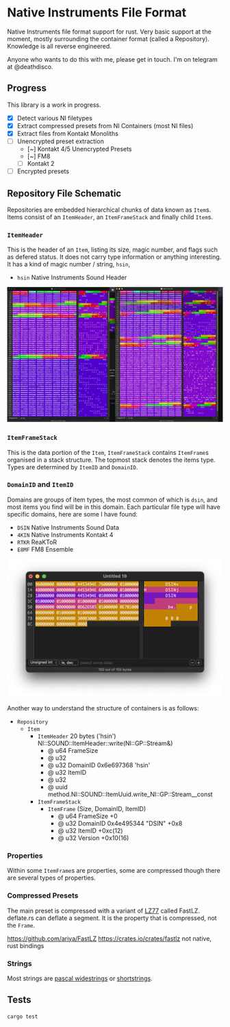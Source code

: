 # Native Instruments File Format

Native Instruments file format support for rust. Very basic support at the moment, mostly surrounding the container format (called a Repository). Knowledge is all reverse engineered.

Anyone who wants to do this with me, please get in touch. I'm on telegram at @deathdisco.

## Progress

This library is a work in progress.

- [x] Detect various NI filetypes
- [x] Extract compressed presets from NI Containers (most NI files)
- [x] Extract files from Kontakt Monoliths
- [ ] Unencrypted preset extraction
  - [~] Kontakt 4/5 Unencrypted Presets
  - [~] FM8
  - [ ] Kontakt 2
- [ ] Encrypted presets

## Repository File Schematic

Repositories are embedded hierarchical chunks of data known as `Item`s. Items consist of an `ItemHeader`, an `ItemFrameStack` and finally child `Item`s.

### `ItemHeader`

This is the header of an `Item`, listing its size, magic number, and flags such as defered status. It does not carry type information or anything interesting. It has a kind of magic number / string, `hsin`,

- `hsin` Native Instruments Sound Header

![chunks](assets/chunks.png)

### `ItemFrameStack`

This is the data portion of the `Item`, `ItemFrameStack` contains `ItemFrame`s organised in a stack structure. The topmost stack denotes the items type. Types are determined by `ItemID` and `DomainID`.

### `DomainID` and `ItemID`

Domains are groups of item types, the most common of which is `dsin`, and most items you find will be in this domain. Each particular file type will have specific domains, here are some I have found:

- `DSIN` Native Instruments Sound Data
- `4KIN` Native Instruments Kontakt 4
- `RTKR` ReaKToR
- `E8MF` FM8 Ensemble

![data](assets/data.png)

Another way to understand the structure of containers is as follows:
- `Repository`
    - `Item`
        - `ItemHeader` 20 bytes ('hsin') NI::SOUND::ItemHeader::write(NI::GP::Stream&)
            - @ u64 FrameSize
            - @ u32
            - @ u32 DomainID 0x6e697368 'hsin'
            - @ u32 ItemID
            - @ u32
            - @ uuid method.NI::SOUND::ItemUuid.write_NI::GP::Stream__const
        - `ItemFrameStack`
            - `ItemFrame` (Size, DomainID, ItemID)
                - @ u64 FrameSize +0
                - @ u32 DomainID 0x4e495344 "DSIN" +0x8
                - @ u32 ItemID +0xc(12)
                - @ u32 Version +0x10(16)


### Properties

Within some `ItemFrame`s are properties, some are compressed though there are several types of properties.

### Compressed Presets

The main preset is compressed with a variant of [LZ77](https://en.wikipedia.org/wiki/LZ77_and_LZ78) called FastLZ. deflate.rs can deflate a segment. It is the property that is compressed, not the `Frame`.

https://github.com/ariya/FastLZ
https://crates.io/crates/fastlz not native, rust bindings

### Strings

Most strings are [pascal widestrings](https://wiki.lazarus.freepascal.org/Character_and_string_types#WideString) or [shortstrings](https://wiki.lazarus.freepascal.org/Character_and_string_types#ShortString).

## Tests

``` bash
cargo test
```
